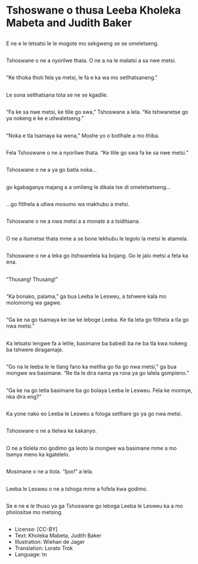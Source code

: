 # Tshoswane o thusa Leeba Kholeka Mabeta and Judith Baker

##
E ne e le letsatsi le le
mogote mo sekgweng
se se omeletseng.

##
Tshoswane o ne a
nyorilwe thata. O ne a
na le malatsi a sa nwe
metsi.

##
“Ke tlhoka thoti fela ya
metsi, le fa e ka wa mo
setlhatsaneng.”

##
Le sona setlhatsana
tota se ne se kgadile.

##
“Fa ke sa nwe metsi, ke
tlile go swa,”
Tshoswane a lela.
“Ke tshwanetse go ya
nokeng e ke e
utlwaletseng.”

##
“Noka e tla tsamaya ka
wena," Moshe yo o
botlhale a mo thiba.

##
Fela Tshoswane o ne a
nyorilwe thata.
“Ke tlile go swa fa ke sa
nwe metsi.”

##
Tshoswane o ne a ya go
batla noka…

##
go kgabaganya majang
a a omileng le dikala
tse di omeletsetseng…

##
…go fitlhela a utlwa
mosumo wa makhubu a
metsi.

##
Tshoswane o ne a nwa
metsi a a monate a a
tsiditsana.

##
O ne a itumetse thata
mme a se bone lekhubu
le legolo la metsi le
atamela.

##
Tshoswane o ne a leka
go itshwarelela ka
bojang.
Go le jalo metsi a feta
ka ena.

##
“Thusang! Thusang!”

##
“Ka bonako, palama,”
ga bua Leeba le
Lesweu, a tshwere kala
mo molomomg wa
gagwe.

##

##
“Ga ke na go tsamaya
ke ise ke leboge Leeba.
Ke tla leta go fitlhela a
tla go nwa metsi.”

##
Ka letsatsi lengwe fa a
letile, basimane ba
babedi ba ne ba tla kwa
nokeng ba tshwere
diragamaje.

##
“Go na le leeba le le
tlang fano ka metlha go
tla go nwa metsi,” ga
bua mongwe wa
basimane.
“Re tla le dira nama ya
rona ya go lalela
gompieno.”

##

##
“Ga ke na go letla
basimane ba go bolaya
Leeba le Lesweu. Fela
ke monnye, nka dira
eng?”

##
Ka yone nako eo Leeba
le Lesweu a fologa
setlhare go ya go nwa
metsi.

##

##
Tshoswane o ne a tlelwa
ke kakanyo.

##
O ne a tlolela mo
godimo ga leoto la
mongwe wa basimane
mme a mo tsenya
meno ka kgatelelo.

##
Mosimane o ne a tlola.
“Ijoo!” a lela.

##
Leeba le Lesweu o ne a
tshoga mme a fofela
kwa godimo.

##
Se e ne e le thuso ya ga
Tshoswane go leboga
Leeba le Lesweu ka a
mo pholositse mo
metsing.

##
* License: [CC-BY]
* Text: Kholeka Mabeta, Judith Baker
* Illustration: Wiehan de Jager
* Translation: Lorato Trok
* Language: tn

